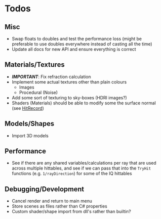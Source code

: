 # Todos

## Misc

* Swap floats to doubles and test the performance loss (might be preferable to use doubles everywhere instead of casting all the time)
* Update all docs for new API and ensure everything is correct
## Materials/Textures

* ***IMPORTANT***: Fix refraction calculation
* Implement some actual textures other than plain colours
    * Images
    * Procedural (Noise)
* Add some sort of texturing to sky-boxes (HDRI images?)
* Shaders (Materials) should be able to modify some the surface normal (see [HitRecord](HitRecord.cs))

## Models/Shapes

* Import 3D models

## Performance

* See if there are any shared variables/calculations per ray that are used across multiple hittables, and see if we can pass that into the `TryHit`
  functions (e.g. `1/rayDirection`) for some of the IQ hittables

## Debugging/Development

* Cancel render and return to main menu
* Store scenes as files rather than C# properties
* Custom shader/shape import from dll's rather than builtin?